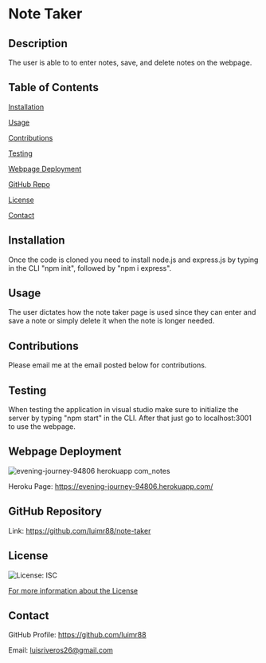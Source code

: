 # Note Taker
  ## Description
  The user is able to to enter notes, save, and delete notes on the webpage.

  ## Table of Contents
  [Installation](#installation)

  [Usage](#usage)

  [Contributions](#contributions)

  [Testing](#testing)
  
  [Webpage Deployment](#webpage-deployment)

  [GitHub Repo](#github-repository)

  [License](#license)

  [Contact](#contact)

  ## Installation
  Once the code is cloned you need to install node.js and express.js by typing in the CLI "npm init", followed by "npm i express".

  ## Usage
  The user dictates how the note taker page is used since they can enter and save a note or simply delete it when the note is longer needed.

  ## Contributions
  Please email me at the email posted below for contributions.

  ## Testing
  When testing the application in visual studio make sure to initialize the server by typing "npm start" in the CLI. After that just go to localhost:3001 to use the webpage.

  ## Webpage Deployment
  ![evening-journey-94806 herokuapp com_notes](https://user-images.githubusercontent.com/78315917/171049361-6ca4deb4-c559-4943-8f56-0d04f254fe7b.png)

  
  Heroku Page: https://evening-journey-94806.herokuapp.com/

  ## GitHub Repository
  Link: https://github.com/luimr88/note-taker

  ## License
  ![License: ISC](https://img.shields.io/badge/License-ISC-success)

  [For more information about the License](https://opensource.org/licenses/ISC)

  ## Contact
  GitHub Profile: https://github.com/luimr88

  Email: luisriveros26@gmail.com
